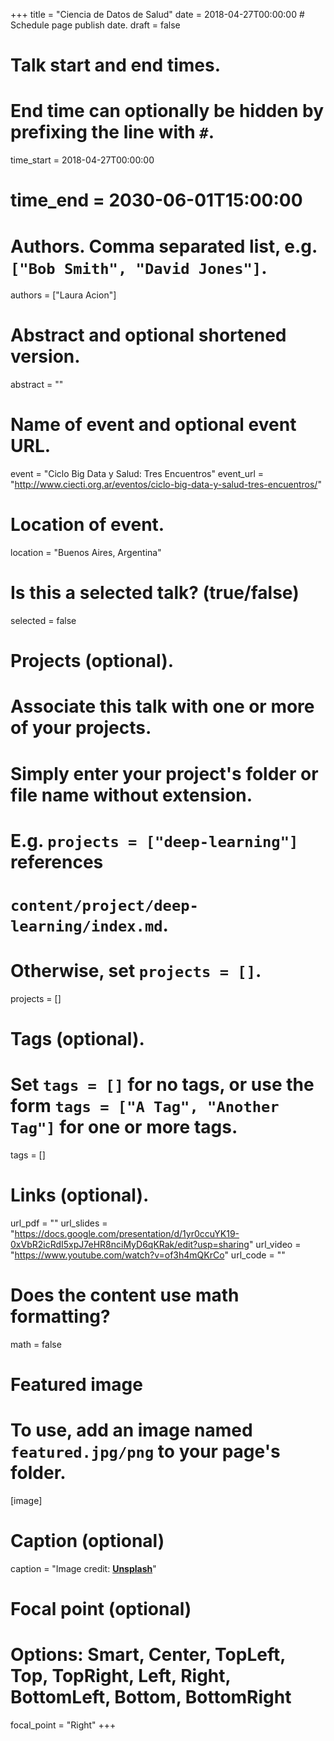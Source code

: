 +++
title = "Ciencia de Datos de Salud"
date = 2018-04-27T00:00:00  # Schedule page publish date.
draft = false

# Talk start and end times.
#   End time can optionally be hidden by prefixing the line with `#`.
time_start = 2018-04-27T00:00:00
# time_end = 2030-06-01T15:00:00

# Authors. Comma separated list, e.g. `["Bob Smith", "David Jones"]`.
authors = ["Laura Acion"]

# Abstract and optional shortened version.
abstract = ""

# Name of event and optional event URL.
event = "Ciclo Big Data y Salud: Tres Encuentros"
event_url = "http://www.ciecti.org.ar/eventos/ciclo-big-data-y-salud-tres-encuentros/"

# Location of event.
location = "Buenos Aires, Argentina"

# Is this a selected talk? (true/false)
selected = false

# Projects (optional).
#   Associate this talk with one or more of your projects.
#   Simply enter your project's folder or file name without extension.
#   E.g. `projects = ["deep-learning"]` references 
#   `content/project/deep-learning/index.md`.
#   Otherwise, set `projects = []`.
projects = []

# Tags (optional).
#   Set `tags = []` for no tags, or use the form `tags = ["A Tag", "Another Tag"]` for one or more tags.
tags = []

# Links (optional).
url_pdf = ""
url_slides = "https://docs.google.com/presentation/d/1yr0ccuYK19-0xVbR2icRdI5xpJ7eHR8nciMyD6qKRak/edit?usp=sharing"
url_video = "https://www.youtube.com/watch?v=of3h4mQKrCo"
url_code = ""

# Does the content use math formatting?
math = false

# Featured image
# To use, add an image named `featured.jpg/png` to your page's folder. 
[image]
  # Caption (optional)
  caption = "Image credit: [**Unsplash**](https://unsplash.com/photos/bzdhc5b3Bxs)"

  # Focal point (optional)
  # Options: Smart, Center, TopLeft, Top, TopRight, Left, Right, BottomLeft, Bottom, BottomRight
  focal_point = "Right"
+++
